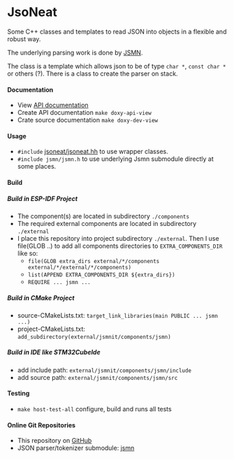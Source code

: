 # JsoNeat

  Some C++ classes and templates to read JSON into objects in a flexible and robust way.
  
  The underlying parsing work is done by [JSMN](https://github.com/zserge/jsmn).
  
  The class is a template which allows json to be of type `char *`, `const char *` or others (?).
  There is a class to create the parser on stack.


#### Documentation
   *  View [API documentation](https://zwiebert.github.io/JsoNeat) 
   *  Create API documentation `make doxy-api-view`
   *  Crate source documentation `make doxy-dev-view`

#### Usage
   * `#include` [jsoneat/jsoneat.hh](components/jsmn/include/jsoneat/jsoneat.hh) to use wrapper classes. 
   * `#include jsmn/jsmn.h` to use underlying Jsmn submodule directly at some places. 
   
#### Build

#####  Build in ESP-IDF Project
   * The component(s) are located in subdirectory `./components`
   * The required external components are located in subdirectory `./external`
   * I place this repository into project subdirectory `./external`. Then I use file(GLOB ..)
     to add all components directories to `EXTRA_COMPONENTS_DIR` like so:
       * `file(GLOB extra_dirs external/*/components external/*/external/*/components)`      
       * `list(APPEND EXTRA_COMPONENTS_DIR ${extra_dirs})`
       * `REQUIRE ... jsmn ...`

##### Build in CMake Project
   * source-CMakeLists.txt: `target_link_libraries(main PUBLIC ... jsmn ...)`
   * project-CMakeLists.txt: `add_subdirectory(external/jsmnit/components/jsmn)`


##### Build in IDE like STM32CubeIde
   * add include path: `external/jsmnit/components/jsmn/include`
   * add source path: `external/jsmnit/components/jsmn/src`



#### Testing  
   *  `make host-test-all`  configure, build and runs all tests

   
#### Online Git Repositories
  * This repository on [GitHub](https://github.com/zwiebert/jsmnit)
  * JSON parser/tokenizer submodule: [jsmn](https://github.com/zserge/jsmn)
